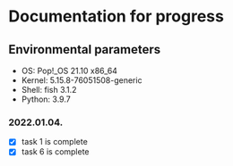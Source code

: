 # Documentation for progress

## Environmental parameters
 - OS: Pop!_OS 21.10 x86_64
 - Kernel: 5.15.8-76051508-generic
 - Shell: fish 3.1.2
 - Python: 3.9.7

### 2022.01.04.
 - [x] task 1 is complete
 - [x] task 6 is complete
